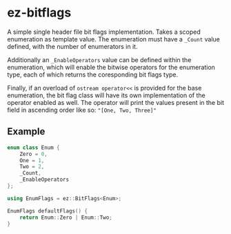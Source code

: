 # ez-bitflags

A simple single header file bit flags implementation.
Takes a scoped enumeration as template value.
The enumeration must have a `_Count` value defined, with the number of enumerators in it.

Additionally an `_EnableOperators` value can be defined within the enumeration, which will enable the bitwise operators for the enumeration type, each of which returns the coresponding bit flags type.

Finally, if an overload of `ostream operator<<` is provided for the base enumeration, the bit flag class will have its own implementation of the operator enabled as well. The operator will print the values present in the bit field in ascending order like so: `"[One, Two, Three]"`

## Example
```cpp
enum class Enum {
	Zero = 0,
	One = 1,
	Two = 2,
	_Count,
	_EnableOperators
}; 

using EnumFlags = ez::BitFlags<Enum>;

EnumFlags defaultFlags() {
	return Enum::Zero | Enum::Two;
}
```